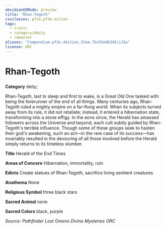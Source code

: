 ```yaml
---
obsidianUIMode: preview
title: "Rhan-Tegoth"
cssclasses: pf2e,pf2e-action
tags:
  - trait/
  - category/deity
  - remaster
aliases: "Compendium.pf2e.deities.Item.7Gs5SnHEd4IciJIw"
license: ORC
---
```

# Rhan-Tegoth

### 

**Category** deity; 




Rhan-Tegoth, last to sleep and first to wake, is a Great Old One tasked with being the forerunner of the end of all things. Many centuries ago, Rhan-Tegoth ruled a mighty empire on a far-flung world. When its subjects turned away from its rule, it did not retaliate; instead, it entered a hibernation state, transforming into a stone effigy. In the eons since, the Herald has amassed followers across the Universe and beyond, each cult subtly guided by Rhan-Tegoth's terrible influence. Though some of these groups seek to hasten their god's awakening, such an act—in the rare case of its success—has invariably resulted in the devouring of all those involved before the Herald simply returns to its timeless slumber.

**Title** Herald of the End Times

**Areas of Concern** Hibernation, immortality, ruin

**Edicts** Create statues of Rhan-Tegoth, sacrifice living sentient creatures

**Anathema** None

**Religious Symbol** three black stars

**Sacred Animal** none

**Sacred Colors** black, purple

*Source: Pathfinder Lost Omens Divine Mysteries*
*ORC*